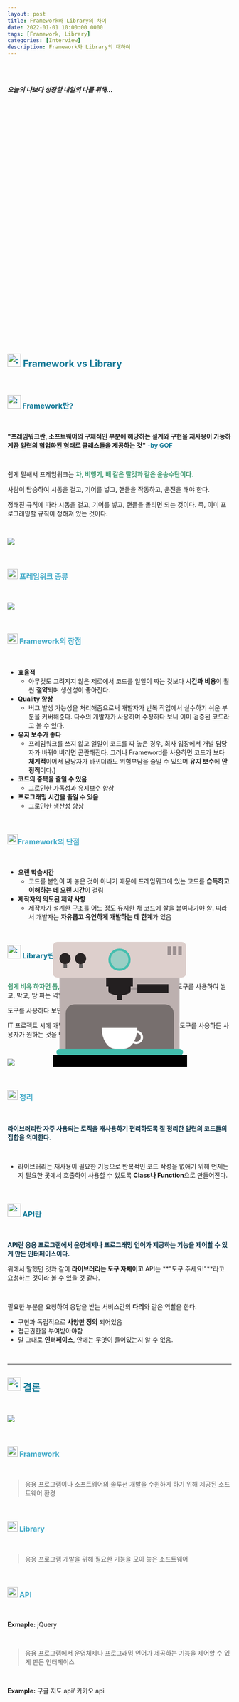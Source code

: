 ```yaml
---
layout: post
title: Framework와 Library의 차이
date: 2022-01-01 10:00:00 0000
tags: [Framework, Library]
categories: [Interview]
description: Framework와 Library의 대하여
---
```


<br><br>

_**오늘의 나보다 성장한 내일의 나를 위해...**_

<br>

<br><br>

<style>
.containercoffee {
  width: 300px;
  height: 280px;
  position: relative;
  top: calc(50% - 140px);
  left: calc(50% - 150px);
}
.coffee-header {
  width: 100%;
  height: 80px;
  position: absolute;
  top: 0;
  left: 0;
  background-color: #ddcfcc;
  border-radius: 10px;
}
.coffee-header__buttons {
  width: 25px;
  height: 25px;
  position: absolute;
  top: 25px;
  background-color: #282323;
  border-radius: 50%;
}
.coffee-header__buttons::after {
  content: "";
  width: 8px;
  height: 8px;
  position: absolute;
  bottom: -8px;
  left: calc(50% - 4px);
  background-color: #615e5e;
}
.coffee-header__button-one {
  left: 15px;
}
.coffee-header__button-two {
  left: 50px;
}
.coffee-header__display {
  width: 50px;
  height: 50px;
  position: absolute;
  top: calc(50% - 25px);
  left: calc(50% - 25px);
  border-radius: 50%;
  background-color: #9acfc5;
  border: 5px solid #43beae;
  box-sizing: border-box;
}
.coffee-header__details {
  width: 8px;
  height: 20px;
  position: absolute;
  top: 10px;
  right: 10px;
  background-color: #9b9091;
  box-shadow: -12px 0 0 #9b9091, -24px 0 0 #9b9091;
}
.coffee-medium {
  width: 90%;
  height: 160px;
  position: absolute;
  top: 80px;
  left: calc(50% - 45%);
  background-color: #bcb0af;
}
.coffee-medium:before {
  content: "";
  width: 90%;
  height: 100px;
  background-color: #776f6e;
  position: absolute;
  bottom: 0;
  left: calc(50% - 45%);
  border-radius: 20px 20px 0 0;
}
.coffe-medium__exit {
  width: 60px;
  height: 20px;
  position: absolute;
  top: 0;
  left: calc(50% - 30px);
  background-color: #231f20;
}
.coffe-medium__exit::before {
  content: "";
  width: 50px;
  height: 20px;
  border-radius: 0 0 50% 50%;
  position: absolute;
  bottom: -20px;
  left: calc(50% - 25px);
  background-color: #231f20;
}
.coffe-medium__exit::after {
  content: "";
  width: 10px;
  height: 10px;
  position: absolute;
  bottom: -30px;
  left: calc(50% - 5px);
  background-color: #231f20;
}
.coffee-medium__arm {
  width: 70px;
  height: 20px;
  position: absolute;
  top: 15px;
  right: 25px;
  background-color: #231f20;
}
.coffee-medium__arm::before {
  content: "";
  width: 15px;
  height: 5px;
  position: absolute;
  top: 7px;
  left: -15px;
  background-color: #9e9495;
}
.coffee-medium__cup {
  width: 80px;
  height: 47px;
  position: absolute;
  bottom: 0;
  left: calc(50% - 40px);
  background-color: #FFF;
  border-radius: 0 0 70px 70px / 0 0 110px 110px;
}
.coffee-medium__cup::after {
  content: "";
  width: 20px;
  height: 20px;
  position: absolute;
  top: 6px;
  right: -13px;
  border: 5px solid #FFF;
  border-radius: 50%;
}
@keyframes liquid {
  0% {
    height: 0px;  
    opacity: 1;
  }
  5% {
    height: 0px;  
    opacity: 1;
  }
  20% {
    height: 62px;  
    opacity: 1;
  }
  95% {
    height: 62px;
    opacity: 1;
  }
  100% {
    height: 62px;
    opacity: 0;
  }
}
.coffee-medium__liquid {
  width: 6px;
  height: 63px;
  opacity: 0;
  position: absolute;
  top: 50px;
  left: calc(50% - 3px);
  background-color: #74372b;
  animation: liquid 4s 4s linear infinite;
}
.coffee-medium__smoke {
  width: 8px;
  height: 20px;
  position: absolute;  
  border-radius: 5px;
  background-color: #b3aeae;
}
@keyframes smokeOne {
  0% {
    bottom: 20px;
    opacity: 0;
  }
  40% {
    bottom: 50px;
    opacity: .5;
  }
  80% {
    bottom: 80px;
    opacity: .3;
  }
  100% {
    bottom: 80px;
    opacity: 0;
  }
}
@keyframes smokeTwo {
  0% {
    bottom: 40px;
    opacity: 0;
  }
  40% {
    bottom: 70px;
    opacity: .5;
  }
  80% {
    bottom: 80px;
    opacity: .3;
  }
  100% {
    bottom: 80px;
    opacity: 0;
  }
}
.coffee-medium__smoke-one {
  opacity: 0;
  bottom: 50px;
  left: 102px;
  animation: smokeOne 3s 4s linear infinite;
}
.coffee-medium__smoke-two {
  opacity: 0;
  bottom: 70px;
  left: 118px;
  animation: smokeTwo 3s 5s linear infinite;
}
.coffee-medium__smoke-three {
  opacity: 0;
  bottom: 65px;
  right: 118px;
  animation: smokeTwo 3s 6s linear infinite;
}
.coffee-medium__smoke-for {
  opacity: 0;
  bottom: 50px;
  right: 102px;
  animation: smokeOne 3s 5s linear infinite;
}
.coffee-footer {
  width: 95%;
  height: 15px;
  position: absolute;
  bottom: 25px;
  left: calc(50% - 47.5%);
  background-color: #41bdad;
  border-radius: 10px;
}
.coffee-footer::after {
  content: "";
  width: 106%;
  height: 26px;
  position: absolute;
  bottom: -25px;
  left: -8px;
  background-color: #000;
}
</style>

<div class="containercoffee">
    <div class="coffee-header">
      <div class="coffee-header__buttons coffee-header__button-one"></div>
      <div class="coffee-header__buttons coffee-header__button-two"></div>
      <div class="coffee-header__display"></div>
      <div class="coffee-header__details"></div>
    </div>
    <div class="coffee-medium">
      <div class="coffe-medium__exit"></div>
      <div class="coffee-medium__arm"></div>
      <div class="coffee-medium__liquid"></div>
      <div class="coffee-medium__smoke coffee-medium__smoke-one"></div>
      <div class="coffee-medium__smoke coffee-medium__smoke-two"></div>
      <div class="coffee-medium__smoke coffee-medium__smoke-three"></div>
      <div class="coffee-medium__smoke coffee-medium__smoke-for"></div>
      <div class="coffee-medium__cup"></div>
    </div>
    <div class="coffee-footer"></div>
</div>

<br><br><br><br><br><br><br><br>

<br>

<h2 style="color:#107896;  font-weight:bold">
<img class="emoji" title=":pushpin:" alt=":pushpin:" src="https://github.githubassets.com/images/icons/emoji/unicode/270f.png" height="30" width="30"> Framework vs Library
</h2>

<br>

<h3 style="color:#107896;  font-weight:bold">
<img class="emoji" title=":pushpin:" alt=":pushpin:" src="https://github.githubassets.com/images/icons/emoji/unicode/1f4cc.png" height="30" width="30"> Framework란?
</h3>

<br>

**"프레임워크란, 소프트웨어의 구체적인 부분에 해당하는 설계와 구현을 재사용이 가능하게끔 일련의 협업화된 형태로 클래스들을 제공하는 것"** <span style="color:#107896; font-weight:bold">-by GOF</span>

<br>

쉽게 말해서 프레임워크는 <span style="color:#3D9970; font-weight:bold">차, 비행기, 배 같은 탈것과 같은 운송수단이다.</span>

사람이 탑승하여 시동을 걸고, 기어를 넣고, 핸들을 작동하고, 운전을 해야 한다.

정해진 규칙에 따라 시동을 걸고, 기어를 넣고, 핸들을 돌리면 되는 것이다. 즉, 이미 프로그래밍할 규칙이 정해져 있는 것이다.

<br>

![](/images/Interview/post16/2022-01-01-13-23-26.png?style=centerme)

<br>

<h3 style="color:#43ABC9;  font-weight:bold">
<img class="emoji" title=":pushpin:" alt=":pushpin:" src="https://github.githubassets.com/images/icons/emoji/unicode/1f50e.png" height="23" width="23"> 프레임워크 종류
</h3>

<br>

![](/images/Interview/post16/2022-01-01-13-27-15.png?style=centerme)

<br>

<h3 style="color:#43ABC9;  font-weight:bold">
<img class="emoji" title=":pushpin:" alt=":pushpin:" src="https://github.githubassets.com/images/icons/emoji/unicode/1f50e.png" height="23" width="23"> Framework의 장점
</h3>

<br>

- **효율적**
  - 아무것도 그려지지 않은 제로에서 코드를 일일이 짜는 것보다 **시간과 비용**이 훨씬 **절약**되며 생산성이 좋아진다.
- **Quality 향상**
  - 버그 발생 가능성을 처리해줌으로써 개발자가 반복 작업에서 실수하기 쉬운 부분을 커버해준다. 다수의 개발자가 사용하며 수정하다 보니 이미 검증된 코드라고 볼 수 있다.
- **유지 보수가 좋다**
  - 프레임워크를 쓰지 않고 일일이 코드를 짜 놓은 경우, 회사 입장에서 개발 담당자가 바뀌어버리면 곤란해진다. 그러나 Frameword를 사용하면 코드가 보다 **체계적**이어서 담당자가 바뀌더라도 위험부담을 줄일 수 있으며 **유지 보수**에 **안정적**이다.]
- **코드의 중복을 줄일 수 있음**
  - 그로인한 가독성과 유지보수 향상
- **프로그래밍 시간을 줄일 수 있음**
  - 그로인한 생산성 향상

<br>

<h3 style="color:#43ABC9;  font-weight:bold">
<img class="emoji" title=":pushpin:" alt=":pushpin:" src="https://github.githubassets.com/images/icons/emoji/unicode/1f50e.png" height="23" width="23">Framework의 단점
</h3>

<br>

- **오랜 학습시간**
  - 코드를 본인이 짜 놓은 것이 아니기 때문에 프레임워크에 있는 코드를 **습득하고 이해하는 데 오랜 시간**이 걸림
- **제작자의 의도된 제약 사항**
  - 제작자가 설계한 구조를 어느 정도 유지한 채 코드에 살을 붙여나가야 함. 따라서 개발자는 **자유롭고 유연하게 개발하는 데 한계**가 있음

<br>

<h3 style="color:#107896;  font-weight:bold">
<img class="emoji" title=":pushpin:" alt=":pushpin:" src="https://github.githubassets.com/images/icons/emoji/unicode/1f4cc.png" height="30" width="30"> Library란
</h3>

<br>

<span style="color:#3D9970; font-weight:bold">쉽게 비유 하자면 톱, 망치, 삽 같은 연장(도구)이다.</span> 사람들이 흔히 도구를 사용하여 썰고, 박고, 땅 파는 역할과 같다.

도구를 사용하다 보면 급할 때는 톱으로 못을 박을 수도 있다.

IT 프로젝트 시에 개발자는 도구를 선택하는 입장이기 때문에, 어떤 도구를 사용하든 사용자가 원하는 것을 만들어 줄 수만 있으면 된다.

<br>

![](/images/Interview/post16/2022-01-01-13-25-15.png?style=centerme)

<br>

<h3 style="color:#43ABC9;  font-weight:bold">
<img class="emoji" title=":pushpin:" alt=":pushpin:" src="https://github.githubassets.com/images/icons/emoji/unicode/1f50e.png" height="23" width="23"> 정리
</h3>

<br>

<span style="color:#093145; font-weight:bold">라이브러리란 자주 사용되는 로직을 재사용하기 편리하도록 잘 정리한 일련의 코드들의 집합을 의미한다.</span>

<br>

- 라이브러리는 재사용이 필요한 기능으로 반복적인 코드 작성을 없애기 위해 언제든지 필요한 곳에서 호출하여 사용할 수 있도록 **Class나 Function**으로 만들어진다.

<br>

<h3 style="color:#107896;  font-weight:bold">
<img class="emoji" title=":pushpin:" alt=":pushpin:" src="https://github.githubassets.com/images/icons/emoji/unicode/1f4cc.png" height="30" width="30"> API란
</h3>

<br>

<span style="color:#093145; font-weight:bold">API란 응용 프로그램에서 운영체제나 프로그래밍 언어가 제공하는 기능을 제어할 수 있게 만든 인터페이스이다.</span>

위에서 말했던 것과 같이 **라이브러리는 도구 자체이고** API는 **"도구 주세요!"**라고 요청하는 것이라 볼 수 있을 것 같다.

<br>

필요한 부분을 요청하여 응답을 받는 서비스간의 **다리**와 같은 역할을 한다.

- 구현과 독립적으로 **사양만 정의** 되어있음
- 접근권한을 부여받아야함
- 말 그대로 **인터페이스**, 안에는 무엇이 들어있는지 알 수 없음.

<br>

---

<h2 style="color:#107896;  font-weight:bold">
<img class="emoji" title=":pushpin:" alt=":pushpin:" src="https://github.githubassets.com/images/icons/emoji/unicode/270f.png" height="30" width="30"> 결론
</h2>

<br>

![](/images/Interview/post16/2022-01-01-13-36-31.png?style=centerme)

<br>

<h3 style="color:#43ABC9;  font-weight:bold">
<img class="emoji" title=":pushpin:" alt=":pushpin:" src="https://github.githubassets.com/images/icons/emoji/unicode/1f50e.png" height="23" width="23"> Framework
</h3>

<br>

> 응용 프로그램이나 소프트웨어의 솔루션 개발을 수원하게 하기 위해 제공된 소프트웨어 환경

<br>

<h3 style="color:#43ABC9;  font-weight:bold">
<img class="emoji" title=":pushpin:" alt=":pushpin:" src="https://github.githubassets.com/images/icons/emoji/unicode/1f50e.png" height="23" width="23"> Library
</h3>

<br>

> 응용 프로그램 개발을 위해 필요한 기능을 모아 놓은 소프트웨어

<br>

<h3 style="color:#43ABC9;  font-weight:bold">
<img class="emoji" title=":pushpin:" alt=":pushpin:" src="https://github.githubassets.com/images/icons/emoji/unicode/1f50e.png" height="23" width="23"> API
</h3>

<br>

**Exmaple:** jQuery

<br>

> 응용 프로그램에서 운영체제나 프로그래밍 언어가 제공하는 기능을 제어할 수 있게 만든 인터페이스

<br>

**Example:** 구글 지도 api/ 카카오 api
